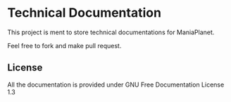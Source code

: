 Technical Documentation
=======================

This project is ment to store technical documentations for ManiaPlanet.

Feel free to fork and make pull request.

License
-------

All the documentation is provided under GNU Free Documentation License 1.3
